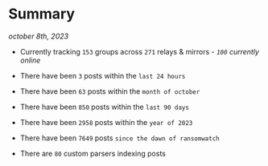 
# Summary
_october 8th, 2023_

- Currently tracking `153` groups across `271` relays & mirrors - _`100` currently online_

- There have been `3` posts within the `last 24 hours`

- There have been `63` posts within the `month of october`

- There have been `850` posts within the `last 90 days`

- There have been `2958` posts within the `year of 2023`

- There have been `7649` posts `since the dawn of ransomwatch`

- There are `80` custom parsers indexing posts
